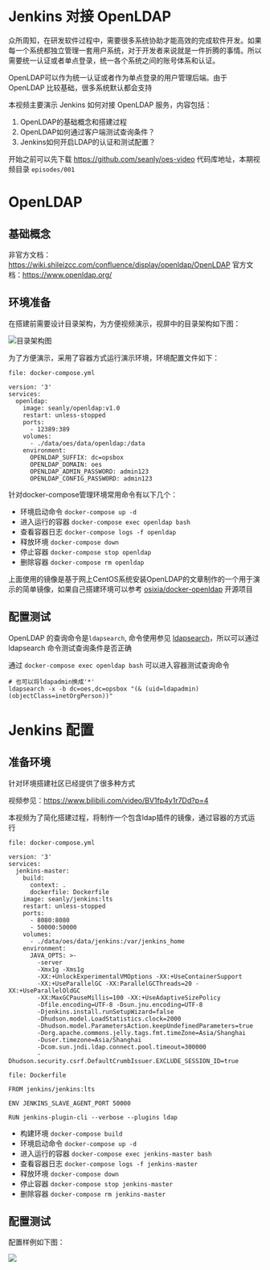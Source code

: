 # Jenkins 对接 OpenLDAP

众所周知，在研发软件过程中，需要很多系统协助才能高效的完成软件开发。如果每一个系统都独立管理一套用户系统，对于开发者来说就是一件折腾的事情。所以需要统一认证或者单点登录，统一各个系统之间的账号体系和认证。

OpenLDAP可以作为统一认证或者作为单点登录的用户管理后端。由于OpenLDAP 比较基础，很多系统默认都会支持

本视频主要演示 Jenkins 如何对接 OpenLDAP 服务，内容包括：
1. OpenLDAP的基础概念和搭建过程
1. OpenLDAP如何通过客户端测试查询条件？
1. Jenkins如何开启LDAP的认证和测试配置？

开始之前可以先下载 https://github.com/seanly/oes-video 代码库地址，本期视频目录 `episodes/001`

# OpenLDAP

## 基础概念

非官方文档：https://wiki.shileizcc.com/confluence/display/openldap/OpenLDAP
官方文档：https://www.openldap.org/

## 环境准备

在搭建前需要设计目录架构，为方便视频演示，视屏中的目录架构如下图：

![目录架构图](https://i.imgur.com/P05gh8t.png)

为了方便演示，采用了容器方式运行演示环境，环境配置文件如下：

`file: docker-compose.yml`
```yaml=
version: '3'
services:
  openldap:
    image: seanly/openldap:v1.0
    restart: unless-stopped
    ports:
      - 12389:389
    volumes:
      - ./data/oes/data/openldap:/data
    environment:
      OPENLDAP_SUFFIX: dc=opsbox
      OPENLDAP_DOMAIN: oes 
      OPENLDAP_ADMIN_PASSWORD: admin123
      OPENLDAP_CONFIG_PASSWORD: admin123
```

针对docker-compose管理环境常用命令有以下几个：

* 环境启动命令 `docker-compose up -d`
* 进入运行的容器 `docker-compose exec openldap bash`
* 查看容器日志 `docker-compose logs -f openldap`
* 释放环境 `docker-compose down`
* 停止容器 `docker-compose stop openldap`
* 删除容器 `docker-compose rm openldap`

上面使用的镜像是基于网上CentOS系统安装OpenLDAP的文章制作的一个用于演示的简单镜像，如果自己搭建环境可以参考 [osixia/docker-openldap](https://github.com/osixia/docker-openldap) 开源项目

## 配置测试

OpenLDAP 的查询命令是`ldapsearch`, 命令使用参见 [ldapsearch](https://docs.ldap.com/ldap-sdk/docs/tool-usages/ldapsearch.html)，所以可以通过 ldapsearch 命令测试查询条件是否正确

通过 `docker-compose exec openldap bash` 可以进入容器测试查询命令

```bash=
# 也可以将ldapadmin换成'*'
ldapsearch -x -b dc=oes,dc=opsbox "(& (uid=ldapadmin) (objectClass=inetOrgPerson))"
```

# Jenkins 配置


## 准备环境

针对环境搭建社区已经提供了很多种方式

视频参见：https://www.bilibili.com/video/BV1fp4y1r7Dd?p=4

本视频为了简化搭建过程，将制作一个包含ldap插件的镜像，通过容器的方式运行

`file: docker-compose.yml`
```yaml=
version: '3'
services:
  jenkins-master:
    build:
      context: .
      dockerfile: Dockerfile
    image: seanly/jenkins:lts
    restart: unless-stopped
    ports:
      - 8080:8080
      - 50000:50000
    volumes:
      - ./data/oes/data/jenkins:/var/jenkins_home
    environment:
      JAVA_OPTS: >-
        -server
        -Xmx1g -Xms1g
        -XX:+UnlockExperimentalVMOptions -XX:+UseContainerSupport
        -XX:+UseParallelGC -XX:ParallelGCThreads=20 -XX:+UseParallelOldGC
        -XX:MaxGCPauseMillis=100 -XX:+UseAdaptiveSizePolicy
        -Dfile.encoding=UTF-8 -Dsun.jnu.encoding=UTF-8
        -Djenkins.install.runSetupWizard=false
        -Dhudson.model.LoadStatistics.clock=2000
        -Dhudson.model.ParametersAction.keepUndefinedParameters=true
        -Dorg.apache.commons.jelly.tags.fmt.timeZone=Asia/Shanghai
        -Duser.timezone=Asia/Shanghai
        -Dcom.sun.jndi.ldap.connect.pool.timeout=300000
        -Dhudson.security.csrf.DefaultCrumbIssuer.EXCLUDE_SESSION_ID=true

```

`file: Dockerfile`

```dockerfile=
FROM jenkins/jenkins:lts

ENV JENKINS_SLAVE_AGENT_PORT 50000

RUN jenkins-plugin-cli --verbose --plugins ldap
```

* 构建环境 `docker-compose build`
* 环境启动命令 `docker-compose up -d`
* 进入运行的容器 `docker-compose exec jenkins-master bash`
* 查看容器日志 `docker-compose logs -f jenkins-master`
* 释放环境 `docker-compose down`
* 停止容器 `docker-compose stop jenkins-master`
* 删除容器 `docker-compose rm jenkins-master`

## 配置测试

配置样例如下图：

![](https://i.imgur.com/F5eQFFC.png)

